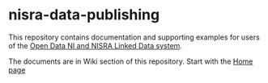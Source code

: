 # nisra-data-publishing

This repository contains documentation and supporting examples for users of the [Open Data NI and NISRA Linked Data system](http://linked.nisra.gov.uk).

The documents are in Wiki section of this repository. Start with the [Home page](https://github.com/Swirrl/nisra-data-publishing/wiki)

